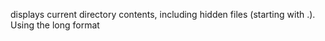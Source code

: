 displays current directory contents, including hidden files (starting with .). Using the long format
